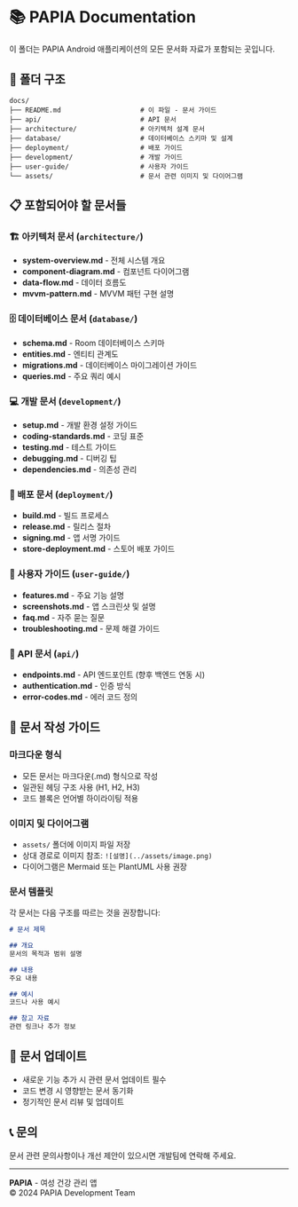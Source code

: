 # 📚 PAPIA Documentation

이 폴더는 PAPIA Android 애플리케이션의 모든 문서화 자료가 포함되는 곳입니다.

## 📁 폴더 구조

```
docs/
├── README.md                    # 이 파일 - 문서 가이드
├── api/                         # API 문서
├── architecture/                # 아키텍처 설계 문서
├── database/                    # 데이터베이스 스키마 및 설계
├── deployment/                  # 배포 가이드
├── development/                 # 개발 가이드
├── user-guide/                  # 사용자 가이드
└── assets/                      # 문서 관련 이미지 및 다이어그램
```

## 📋 포함되어야 할 문서들

### 🏗️ 아키텍처 문서 (`architecture/`)
- **system-overview.md** - 전체 시스템 개요
- **component-diagram.md** - 컴포넌트 다이어그램
- **data-flow.md** - 데이터 흐름도
- **mvvm-pattern.md** - MVVM 패턴 구현 설명

### 🗄️ 데이터베이스 문서 (`database/`)
- **schema.md** - Room 데이터베이스 스키마
- **entities.md** - 엔티티 관계도
- **migrations.md** - 데이터베이스 마이그레이션 가이드
- **queries.md** - 주요 쿼리 예시

### 💻 개발 문서 (`development/`)
- **setup.md** - 개발 환경 설정 가이드
- **coding-standards.md** - 코딩 표준
- **testing.md** - 테스트 가이드
- **debugging.md** - 디버깅 팁
- **dependencies.md** - 의존성 관리

### 🚀 배포 문서 (`deployment/`)
- **build.md** - 빌드 프로세스
- **release.md** - 릴리스 절차
- **signing.md** - 앱 서명 가이드
- **store-deployment.md** - 스토어 배포 가이드

### 👥 사용자 가이드 (`user-guide/`)
- **features.md** - 주요 기능 설명
- **screenshots.md** - 앱 스크린샷 및 설명
- **faq.md** - 자주 묻는 질문
- **troubleshooting.md** - 문제 해결 가이드

### 🔧 API 문서 (`api/`)
- **endpoints.md** - API 엔드포인트 (향후 백엔드 연동 시)
- **authentication.md** - 인증 방식
- **error-codes.md** - 에러 코드 정의

## 📝 문서 작성 가이드

### 마크다운 형식
- 모든 문서는 마크다운(.md) 형식으로 작성
- 일관된 헤딩 구조 사용 (H1, H2, H3)
- 코드 블록은 언어별 하이라이팅 적용

### 이미지 및 다이어그램
- `assets/` 폴더에 이미지 파일 저장
- 상대 경로로 이미지 참조: `![설명](../assets/image.png)`
- 다이어그램은 Mermaid 또는 PlantUML 사용 권장

### 문서 템플릿
각 문서는 다음 구조를 따르는 것을 권장합니다:

```markdown
# 문서 제목

## 개요
문서의 목적과 범위 설명

## 내용
주요 내용

## 예시
코드나 사용 예시

## 참고 자료
관련 링크나 추가 정보
```

## 🔄 문서 업데이트

- 새로운 기능 추가 시 관련 문서 업데이트 필수
- 코드 변경 시 영향받는 문서 동기화
- 정기적인 문서 리뷰 및 업데이트

## 📞 문의

문서 관련 문의사항이나 개선 제안이 있으시면 개발팀에 연락해 주세요.

---

**PAPIA** - 여성 건강 관리 앱  
© 2024 PAPIA Development Team
